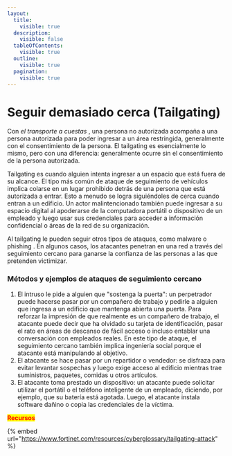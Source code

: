 ```yaml
---
layout:
  title:
    visible: true
  description:
    visible: false
  tableOfContents:
    visible: true
  outline:
    visible: true
  pagination:
    visible: true
---
```


# Seguir demasiado cerca (Tailgating)

Con _el transporte a cuestas_ , una persona no autorizada acompaña a una persona autorizada para poder ingresar a un área restringida, generalmente con el consentimiento de la persona. El tailgating es esencialmente lo mismo, pero con una diferencia: generalmente ocurre sin el consentimiento de la persona autorizada.&#x20;

Tailgating es cuando alguien intenta ingresar a un espacio que está fuera de su alcance. El tipo más común de ataque de seguimiento de vehículos implica colarse en un lugar prohibido detrás de una persona que está autorizada a entrar. Esto a menudo se logra siguiéndoles de cerca cuando entran a un edificio. Un actor malintencionado también puede ingresar a su espacio digital al apoderarse de la computadora portátil o dispositivo de un empleado y luego usar sus credenciales para acceder a información confidencial o áreas de la red de su organización.

Al tailgating le pueden seguir otros tipos de ataques, como malware o phishing . En algunos casos, los atacantes penetran en una red a través del seguimiento cercano para ganarse la confianza de las personas a las que pretenden victimizar.&#x20;

### Métodos y ejemplos de ataques de seguimiento cercano

1. El intruso le pide a alguien que "sostenga la puerta": un perpetrador puede hacerse pasar por un compañero de trabajo y pedirle a alguien que ingresa a un edificio que mantenga abierta una puerta. Para reforzar la impresión de que realmente es un compañero de trabajo, el atacante puede decir que ha olvidado su tarjeta de identificación, pasar el rato en áreas de descanso de fácil acceso o incluso entablar una conversación con empleados reales. En este tipo de ataque, el seguimiento cercano también implica ingeniería social porque el atacante está manipulando al objetivo.
2. El atacante se hace pasar por un repartidor o vendedor: se disfraza para evitar levantar sospechas y luego exige acceso al edificio mientras trae suministros, paquetes, comidas u otros artículos.
3. El atacante toma prestado un dispositivo: un atacante puede solicitar utilizar el portátil o el teléfono inteligente de un empleado, diciendo, por ejemplo, que su batería está agotada. Luego, el atacante instala software dañino o copia las credenciales de la víctima.





<mark style="color:red;">**Recursos**</mark>

{% embed url="https://www.fortinet.com/resources/cyberglossary/tailgating-attack" %}

